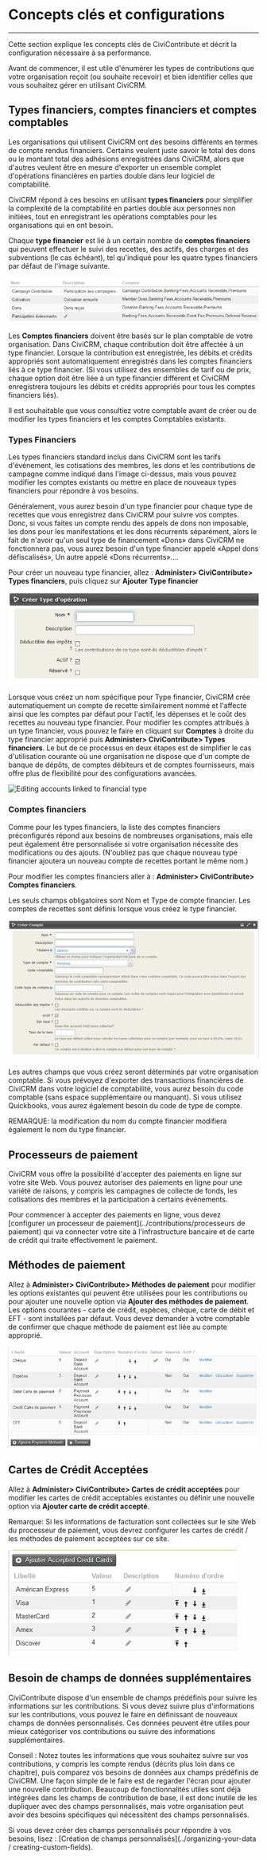 # Concepts clés et configurations
---------------------------------

Cette section explique les concepts clés de CiviContribute et décrit la configuration nécessaire à sa performance.

Avant de commencer, il est utile d'énumérer les types de contributions que votre organisation reçoit (ou souhaite recevoir) et bien identifier celles que vous souhaitez gérer en utilisant CiviCRM.

## Types financiers, comptes financiers et comptes comptables

Les organisations qui utilisent CiviCRM ont des besoins différents en termes de compte rendus financiers. Certains veulent juste savoir le total des dons ou le montant total des adhésions enregistrées dans CiviCRM, alors que d'autres veulent être en mesure d'exporter un ensemble complet d'opérations financières en parties double dans leur logiciel de comptabilité.

CiviCRM répond à ces besoins en utilisant **types financiers** pour simplifier la complexité de la comptabilité en parties double aux personnes non initiées, tout en enregistrant les opérations comptables pour les organisations qui en ont besoin.

Chaque **type financier** est lié à un certain nombre de **comptes financiers** qui peuvent effectuer le suivi des recettes, des actifs, des charges et des subventions (le cas échéant), tel qu'indiqué pour les quatre types financiers par défaut de l'image suivante.

![image](../img/Fr_contribution_type_financier.PNG)

Les **Comptes financiers** doivent être basés sur le plan comptable de votre organisation. Dans CiviCRM, chaque contribution doit être affectée à un type financier. Lorsque la contribution est enregistrée, les débits et crédits appropriés sont automatiquement enregistrés dans les comptes financiers liés à ce type financier. (Si vous utilisez des ensembles de tarif ou de prix, chaque option doit être liée à un type financier différent et CiviCRM enregistrera toujours les débits et crédits appropriés pour tous les comptes financiers liés).

Il est souhaitable que vous consultiez votre comptable avant de créer ou de modifier les types financiers et les comptes Comptables existants.

### Types Financiers

Les types financiers standard inclus dans CiviCRM sont les tarifs d'événement, les cotisations des membres, les dons et les contributions de campagne comme indiqué dans l'image ci-dessus, mais vous pouvez modifier les comptes existants ou mettre en place de nouveaux types financiers pour répondre à vos besoins.

Généralement, vous aurez besoin d'un type financier pour chaque type de recettes que vous enregistrez dans CiviCRM pour suivre vos comptes. Donc, si vous faites un compte rendu des appels de dons non imposable, les dons pour les manifestations et les dons récurrents séparément, alors le fait de n'avoir qu'un seul type de financement «Dons» dans CiviCRM ne fonctionnera pas, vous aurez besoin d'un type financier appelé «Appel dons défiscalisés», Un autre appelé «Dons récurrents»....

Pour créer un nouveau type financier, allez :  **Administer> CiviContribute> Types financiers**, puis cliquez sur **Ajouter Type financier**

![image](../img/Fr_contribution_creer_type_financier.PNG)

Lorsque vous créez un nom spécifique pour Type financier, CiviCRM crée automatiquement un compte de recette similairement nommé et l'affecte ainsi que les comptes par défaut pour l'actif, les dépenses et le coût des recettes au nouveau type financier. Pour modifier les comptes attribués à un type financier, vous pouvez le faire en cliquant sur **Comptes** à droite du type financier approprié puis **Administer> CiviContribute> Types financiers**. Le but de ce processus en deux étapes est de simplifier le cas d'utilisation courante où une organisation ne dispose que d'un compte de banque de dépôts, de comptes débiteurs et de comptes fournisseurs, mais offre plus de flexibilité pour des configurations avancées.

![Editing accounts linked to financial type](../img/civicontribute-financial-types-linked-accounts.png)

### Comptes financiers 

Comme pour les types financiers, la liste des comptes financiers préconfigurés répond aux besoins de nombreuses organisations, mais elle peut également être personnalisée si votre organisation nécessite des modifications ou des ajouts. (N'oubliez pas que chaque nouveau type financier ajoutera un nouveau compte de recettes portant le même nom.)

Pour modifier les comptes financiers aller à :  **Administer> CiviContribute> Comptes financiers**.

Les seuls champs obligatoires sont Nom et Type de compte financier. Les comptes de recettes sont définis lorsque vous créez le type financier.

![image](../img/Fr_contribution_creer_compte_financier.PNG)

Les autres champs que vous créez seront déterminés par votre organisation comptable. Si vous prévoyez d'exporter des transactions financières de CiviCRM dans votre logiciel de comptabilité, vous aurez besoin du code comptable (sans espace supplémentaire ou manquant). Si vous utilisez Quickbooks, vous aurez également besoin du code de type de compte.

REMARQUE: la modification du nom du compte financier modifiera également le nom du type financier.

## **Processeurs de paiement**

CiviCRM vous offre la possibilité d'accepter des paiements en ligne sur votre site Web. Vous pouvez autoriser des paiements en ligne pour une variété de raisons, y compris les campagnes de collecte de fonds, les cotisations des membres et la participation à certains événements.

Pour commencer à accepter des paiements en ligne, vous devez [configurer un processeur de paiement](../contributions/processeurs de paiement) qui va connecter votre site à l'infrastructure bancaire et de carte de crédit qui traite effectivement le paiement.

## **Méthodes de paiement**

Allez à **Administer> CiviContribute> Méthodes de paiement**  pour modifier les options existantes qui peuvent être utilisées pour les contributions ou pour ajouter une nouvelle option via **Ajouter des méthodes de paiement**. Les options courantes - carte de crédit, espèces, chèque, carte de débit et EFT - sont installées par défaut. Vous devez demander à votre comptable de confirmer que chaque méthode de paiement est liée au compte approprié.

![image](../img/Fr_contribution_moyen_de_paiement.PNG)

## **Cartes de Crédit Acceptées**

Allez à **Administer> CiviContribute> Cartes de crédit acceptées** pour modifier les cartes de crédit acceptables existantes ou définir une nouvelle option via **Ajouter carte de crédit accepté**.

Remarque: Si les informations de facturation sont collectées sur le site Web du processeur de paiement, vous devrez configurer les cartes de crédit / les méthodes de paiement acceptées sur ce site.

![image](../img/Fr_contribution_carte_de_paiement.PNG)

## Besoin de champs de données supplémentaires

CiviContribute dispose d'un ensemble de champs prédéfinis pour suivre les informations sur les contributions. Si vous devez suivre plus d'informations sur les contributions, vous pouvez le faire en définissant de nouveaux champs de données personnalisés. Ces données peuvent être utiles pour mieux catégoriser vos contributions ou suivre des informations supplémentaires.

Conseil : Notez toutes les informations que vous souhaitez suivre sur vos contributions, y compris les compte rendus (décrits plus loin dans ce chapitre), puis comparez vos besoins de données aux champs prédéfinis de CiviCRM. Une façon simple de le faire est de regarder l'écran pour ajouter une nouvelle contribution. Beaucoup de fonctionnalités utiles sont déjà intégrées dans les champs de contribution de base, il est donc inutile de les dupliquer avec des champs personnalisés, mais votre organisation peut avoir des besoins spécifiques qui nécessitent des champs personnalisés.

Si vous devez créer des champs personnalisés pour répondre à vos besoins, lisez : [Création de champs personnalisés](../organizing-your-data / creating-custom-fields).

